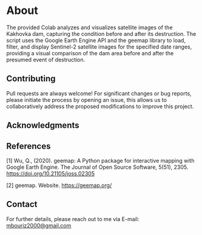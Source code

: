 # About

The provided Colab analyzes and visualizes satellite images of the Kakhovka dam, capturing the condition before and after its destruction. The script uses the Google Earth Engine API and the geemap library to load, filter, and display Sentinel-2 satellite images for the specified date ranges, providing a visual comparison of the dam area before and after the presumed event of destruction. 

## Contributing

Pull requests are always welcome!
For significant changes or bug reports, please initiate the process by opening an issue, this allows us to collaboratively address the proposed modifications to improve this project. 


## Acknowledgments


## References
[1] Wu, Q., (2020). geemap: A Python package for interactive mapping with Google Earth Engine. The Journal of Open Source Software, 5(51), 2305. https://doi.org/10.21105/joss.02305

[2] geemap. Website. https://geemap.org/


## Contact
For further details, please reach out to me via E-mail: mbouriz2000@gmail.com
